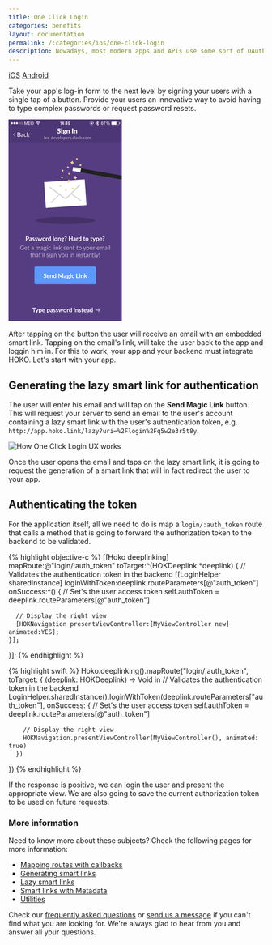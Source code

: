 ```yaml
---
title: One Click Login
categories: benefits
layout: documentation
permalink: /:categories/ios/one-click-login
description: Nowadays, most modern apps and APIs use some sort of OAuth or another token-based login session. With HOKO you can leverage it to the next level.
---
```


<a href="#" class="tab active">iOS</a>
<a href="http://support.hokolinks.com/benefits/android/one-click-login/" class="tab">Android</a>

Take your app's log-in form to the next level by signing your users with a single tap of a button.
Provide your users an innovative way to avoid having to type complex passwords or request
password resets.

![](/assets/images/slack-one-click-login.png)

After tapping on the button the user will receive an email with an embedded smart link. Tapping on
the email's link, will take the user back to the app and loggin him in.
For this to work, your app and your backend must integrate HOKO. Let's start with your app.

## Generating the lazy smart link for authentication

The user will enter his email and will tap on the **Send Magic Link** button.
This will request your server to send an email to the user's account containing a lazy smart link
with the user's authentication token, e.g. `http://app.hoko.link/lazy?uri=%2Flogin%2Fq5w2e3r5t8y`.

![How One Click Login UX works](https://s3-eu-west-1.amazonaws.com/hoko-blog/one_click_login_diagram.png)

Once the user opens the email and taps on the lazy smart link, it is going to request the generation
of a smart link that will in fact redirect the user to your app.

## Authenticating the token

For the application itself, all we need to do is map a `login/:auth_token` route that calls a method
that is going to forward the authorization token to the backend to be validated.

{% highlight objective-c %}
[[Hoko deeplinking] mapRoute:@"login/:auth_token"
                    toTarget:^(HOKDeeplink *deeplink) {
  // Validates the authentication token in the backend
  [[LoginHelper sharedInstance] loginWithToken:deeplink.routeParameters[@"auth_token"]
    onSuccess:^() {
      // Set's the user access token
      self.authToken = deeplink.routeParameters[@"auth_token"]

      // Display the right view
      [HOKNavigation presentViewController:[MyViewController new] animated:YES];
    }];
}];
{% endhighlight %}

{% highlight swift %}
Hoko.deeplinking().mapRoute("login/:auth_token", toTarget: {
  (deeplink: HOKDeeplink) -> Void in
    // Validates the authentication token in the backend
    LoginHelper.sharedInstance().loginWithToken(deeplink.routeParameters["auth_token"],
      onSuccess: {
        // Set's the user access token
        self.authToken = deeplink.routeParameters[@"auth_token"]

        // Display the right view
        HOKNavigation.presentViewController(MyViewController(), animated: true)
      })
})
{% endhighlight %}

If the response is positive, we can login the user and present the appropriate view. We are also
going to save the current authorization token to be used on future requests.

### More information

Need to know more about these subjects? Check the following pages for more information:

- [Mapping routes with callbacks](http://support.hokolinks.com/ios/ios-deeplinking/#route-mapping)
- [Generating smart links](http://support.hokolinks.com/ios/ios-deeplinking/#smart-link-generation)
- [Lazy smart links](http://support.hokolinks.com/api/rest-creating-lazy-smartlinks)
- [Smart links with Metadata](http://support.hokolinks.com/ios/ios-deeplinking/#metadata)
- [Utilities](http://support.hokolinks.com/ios/ios-utilities/)

Check our [frequently asked questions](http://support.hokolinks.com/faq/) or [send us a message](mailto:support@hokolinks.com) if you can't find what you are looking for. We're always glad
to hear from you and answer all your questions.
